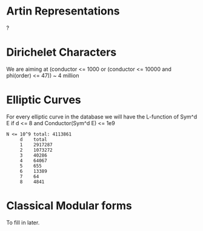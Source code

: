 # Artin Representations
?

# Dirichelet Characters

We are aiming at
(conductor <= 1000 or (conductor <= 10000 and phi(order) <= 47)) ~ 4 million

# Elliptic Curves

For every elliptic curve in the database we will have the L-function of Sym^d E if d <= 8 and Conductor(Sym^d E) <= 1e9
```
N <= 10^9 total: 4113861
     d    total
     1    2917287
     2    1073272
     3    40286
     4    64067
     5    655
     6    13389
     7    64
     8    4841
```


# Classical Modular forms

To fill in later.
